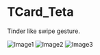 # TCard_Teta

Tinder like swipe gesture.

![Image1](https://user-images.githubusercontent.com/83746123/166156334-7bfdd6df-0cb1-4429-a93f-f874b52387c1.png)
![Image2](https://user-images.githubusercontent.com/83746123/166156335-8f105ee8-ad10-482d-b3b6-556e2d257129.png)
![Image3](https://user-images.githubusercontent.com/83746123/166156344-3243ee74-57b9-43ff-825e-9873581baf83.png)
